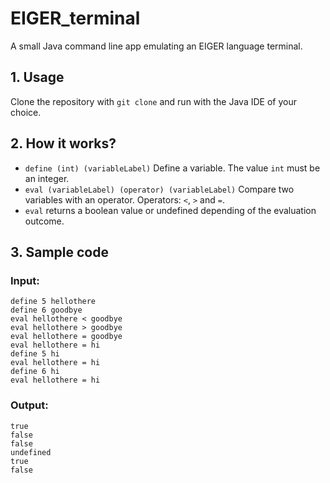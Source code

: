 # EIGER_terminal
A small Java command line app emulating an EIGER language terminal.

##  1. Usage

Clone the repository with ``git clone`` and run with the Java IDE of your choice.

## 2. How it works?

- ``define (int) (variableLabel)`` Define a variable. The value ``int`` must be an integer.
- ``eval (variableLabel) (operator) (variableLabel)`` Compare two variables with an operator. Operators: ``<``, ``>`` and ``=``.
- ``eval`` returns a boolean value or undefined depending of the evaluation outcome.

## 3. Sample code

### Input:

````
define 5 hellothere
define 6 goodbye
eval hellothere < goodbye
eval hellothere > goodbye
eval hellothere = goodbye
eval hellothere = hi
define 5 hi
eval hellothere = hi
define 6 hi
eval hellothere = hi
````

### Output:

````
true
false
false
undefined
true
false
````

